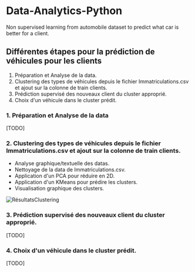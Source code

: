 # Data-Analytics-Python
Non supervised learning from automobile dataset to predict what car is better for a client.


## Différentes étapes pour la prédiction de véhicules pour les clients

1. Préparation et Analyse de la data.
2. Clustering des types de véhicules depuis le fichier Immatriculations.csv et ajout sur la colonne de train clients.
3. Prédiction supervisé des nouveaux client du cluster approprié.
4. Choix d'un véhicule dans le cluster prédit.


### 1. Préparation et Analyse de la data

[TODO]

### 2. Clustering des types de véhicules depuis le fichier Immatriculations.csv et ajout sur la colonne de train clients.

- Analyse graphique/textuelle des datas.
- Nettoyage de la data de Immatriculations.csv.
- Application d'un PCA pour réduire en 2D.
- Application d'un KMeans pour prédire les clusters.
- Visualisation graphique des clusters.

![RésultatsClustering](https://i.imgur.com/4rJikkp.png)

### 3. Prédiction supervisé des nouveaux client du cluster approprié.

[TODO]

### 4. Choix d'un véhicule dans le cluster prédit.

[TODO]


